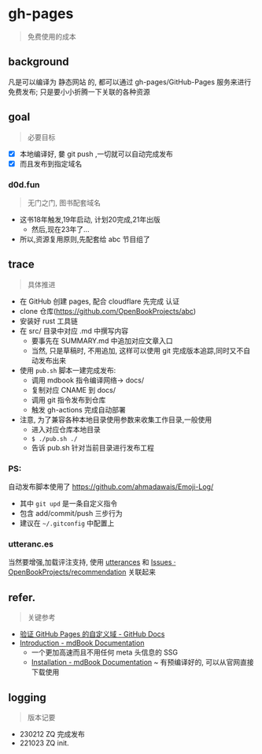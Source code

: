 # gh-pages
> 免费使用的成本

## background

凡是可以编译为 静态网站 的, 都可以通过 gh-pages/GitHub-Pages 服务来进行免费发布;
只是要小小折腾一下关联的各种资源

## goal
> 必要目标

- [x] 本地编译好, 嘦 git push ,一切就可以自动完成发布
- [x] 而且发布到指定域名

### d0d.fun
> 无门之门, 图书配套域名

- 这书18年触发,19年启动, 计划20完成,21年出版
    - 然后,现在23年了...
- 所以,资源复用原则,先配套给 abc 节目组了

## trace
> 具体推进

- 在 GitHub 创建 pages, 配合 cloudflare 先完成 认证
- clone 仓库(https://github.com/OpenBookProjects/abc)
- 安装好 rust 工具链
- 在 src/ 目录中对应 .md 中撰写内容
    - 要事先在 SUMMARY.md 中追加对应文章入口
    - 当然, 只是草稿时, 不用追加, 这样可以使用 git 完成版本追踪,同时又不自动发布出来
- 使用 `pub.sh` 脚本一建完成发布:
    - 调用 mdbook 指令编译网络-> docs/
    - 复制对应 CNAME 到 docs/
    - 调用 git 指令发布到仓库
    - 触发 gh-actions 完成自动部署
- 注意, 为了兼容各种本地目录使用参数来收集工作目录,一般使用
    - 进入对应仓库本地目录
    - `$ ./pub.sh ./`
    - 告诉 pub.sh 针对当前目录进行发布工程


### PS:
自动发布脚本使用了 https://github.com/ahmadawais/Emoji-Log/

- 其中 `git upd` 是一条自定义指令
- 包含 add/commit/push 三步行为
- 建议在 `~/.gitconfig` 中配置上



### utteranc.es

当然要增强,加载评注支持, 使用 [utterances](https://utteranc.es/)
和 [Issues · OpenBookProjects/recommendation](https://github.com/OpenBookProjects/recommendation/issues) 关联起来

## refer.
> 关键参考

- [验证 GitHub Pages 的自定义域 - GitHub Docs](https://docs.github.com/cn/pages/configuring-a-custom-domain-for-your-github-pages-site/troubleshooting-custom-domains-and-github-pages)
- [Introduction - mdBook Documentation](https://rust-lang.github.io/mdBook/#contributing)
    - 一个更加高速而且不用任何 meta 头信息的 SSG
    - [Installation - mdBook Documentation](https://rust-lang.github.io/mdBook/guide/installation.html#build-from-source-using-rust) ~ 有预编译好的, 可以从官网直接下载使用

## logging
> 版本记要

- 230212 ZQ 完成发布
- 221023 ZQ init.